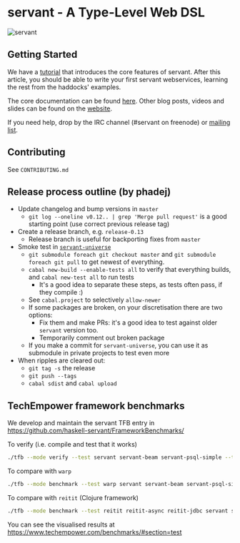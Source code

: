 # servant - A Type-Level Web DSL

![servant](https://raw.githubusercontent.com/haskell-servant/servant/master/servant.png)

## Getting Started

We have a [tutorial](http://docs.servant.dev/en/stable/tutorial/index.html) that
introduces the core features of servant. After this article, you should be able
to write your first servant webservices, learning the rest from the haddocks'
examples.

The core documentation can be found [here](http://docs.servant.dev/).
Other blog posts, videos and slides can be found on the
[website](http://www.servant.dev/).

If you need help, drop by the IRC channel (#servant on freenode) or [mailing
list](https://groups.google.com/forum/#!forum/haskell-servant).

## Contributing

See `CONTRIBUTING.md`

## Release process outline (by phadej)

- Update changelog and bump versions in `master`
    - `git log --oneline v0.12.. | grep 'Merge pull request'` is a good starting point (use correct previous release tag)
- Create a release branch, e.g. `release-0.13`
    - Release branch is useful for backporting fixes from `master`
- Smoke test in [`servant-universe`](https://github.com/phadej/servant-universe)
    - `git submodule foreach git checkout master` and `git submodule foreach git pull` to get newest of everything.
    - `cabal new-build --enable-tests all` to verify that everything builds, and `cabal new-test all` to run tests
        - It's a good idea to separate these steps, as tests often pass, if they compile :)
    - See `cabal.project` to selectively `allow-newer`
    - If some packages are broken, on your discretisation there are two options:
        - Fix them and make PRs: it's a good idea to test against older `servant` version too.
        - Temporarily comment out broken package
    - If you make a commit for `servant-universe`, you can use it as submodule in private projects to test even more
- When ripples are cleared out:
    - `git tag -s` the release
    - `git push --tags`
    - `cabal sdist` and `cabal upload`

## TechEmpower framework benchmarks

We develop and maintain the servant TFB entry in https://github.com/haskell-servant/FrameworkBenchmarks/

To verify (i.e. compile and test that it works)

```sh
./tfb --mode verify --test servant servant-beam servant-psql-simple --type json plaintext db fortune
```

To compare with  `warp`

```sh
./tfb --mode benchmark --test warp servant servant-beam servant-psql-simple --type json plaintext db fortune
```

To compare with `reitit` (Clojure framework)

```sh
./tfb --mode benchmark --test reitit reitit-async reitit-jdbc servant servant-beam servant-psql-simple --type json plaintext db fortune
```

You can see the visualised results at https://www.techempower.com/benchmarks/#section=test
